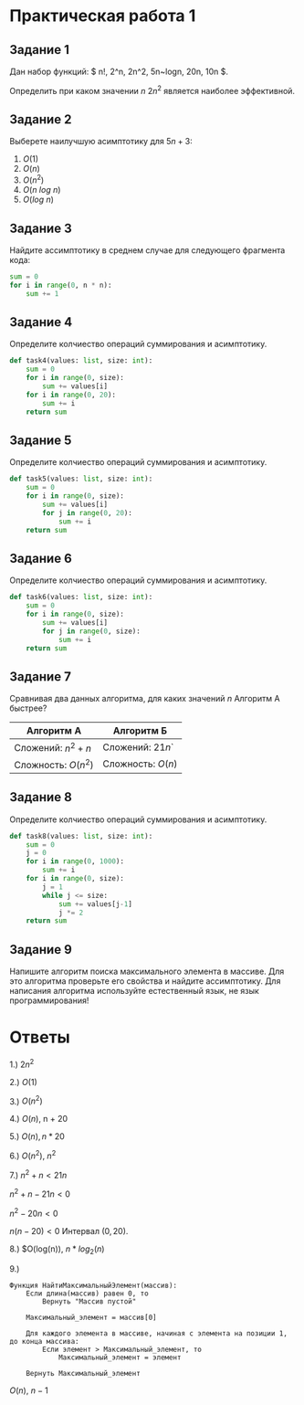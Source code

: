 # Практическая работа 1

## Задание 1

Дан набор функций: $
n!, 2^n, 2n^2, 5n~logn, 20n, 10n
$.

Определить при каком значении $n$ $2n^2$ является наиболее эффективной.

## Задание 2
Выберете наилучшую асимптотику для $5n+3$:
1. $O(1)$
1. $O(n)$
1. $O(n^2)$
1. $O(n~log~n)$
1. $O(log~n)$ 

## Задание 3

Найдите ассимптотику в среднем случае для следующего фрагмента кода:

```python
sum = 0
for i in range(0, n * n):
    sum += 1
```

## Задание 4

Определите колчиество операций суммирования и асимптотику.

```python
def task4(values: list, size: int):
    sum = 0
    for i in range(0, size):
        sum += values[i]
    for i in range(0, 20):
        sum += i
    return sum
```

## Задание 5

Определите колчиество операций суммирования и асимптотику.

```python
def task5(values: list, size: int):
    sum = 0
    for i in range(0, size):
        sum += values[i]
        for j in range(0, 20):
            sum += i
    return sum
```

## Задание 6

Определите колчиество операций суммирования и асимптотику.

```python
def task6(values: list, size: int):
    sum = 0
    for i in range(0, size):
        sum += values[i]
        for j in range(0, size):
            sum += i
    return sum
```

## Задание 7

Сравнивая два данных алгоритма, для каких значений $n$ Алгоритм А быстрее?

Алгоритм А | Алгоритм Б
---|---
Сложений: $n^2+n$ | Сложений: $21n$`
Сложность: $O(n^2)$| Сложность: $O(n)$

## Задание 8

Определите колчиество операций суммирования и асимптотику.

```python
def task8(values: list, size: int):
    sum = 0
    j = 0
    for i in range(0, 1000):
        sum += i
    for i in range(0, size):
        j = 1
        while j <= size:
            sum += values[j-1]
            j *= 2
    return sum
```

## Задание 9

Напишите алгоритм поиска максимального элемента в массиве. Для это алгоритма проверьте его свойства и найдите ассимптотику.
Для написания алгоритма используйте естественный язык, не язык программирования!



# Ответы

1.) $2n^2$

2.) $O(1)$

3.) $O(n^2)$

4.) $O(n)$, n + 20

5.) $O(n), n*20$

6.) $O(n^2)$, $n^2$

7.)
$n^2 + n < 21n$

$n^2 + n - 21n < 0$

$n^2 - 20n < 0$

$n(n - 20) < 0$
Интервал $(0, 20)$.

8.) $O(log(n)), $n*log_2(n)$

9.)
```
Функция НайтиМаксимальныйЭлемент(массив):
    Если длина(массив) равен 0, то
        Вернуть "Массив пустой"
    
    Максимальный_элемент = массив[0]
    
    Для каждого элемента в массиве, начиная с элемента на позиции 1, до конца массива:
        Если элемент > Максимальный_элемент, то
            Максимальный_элемент = элемент
    
    Вернуть Максимальный_элемент
```

$O(n)$, $n-1$
